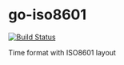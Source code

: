 # go-iso8601

[![Build Status](https://travis-ci.org/isayme/go-iso8601.svg?branch=master)](https://travis-ci.org/isayme/go-iso8601)

Time format with ISO8601 layout
